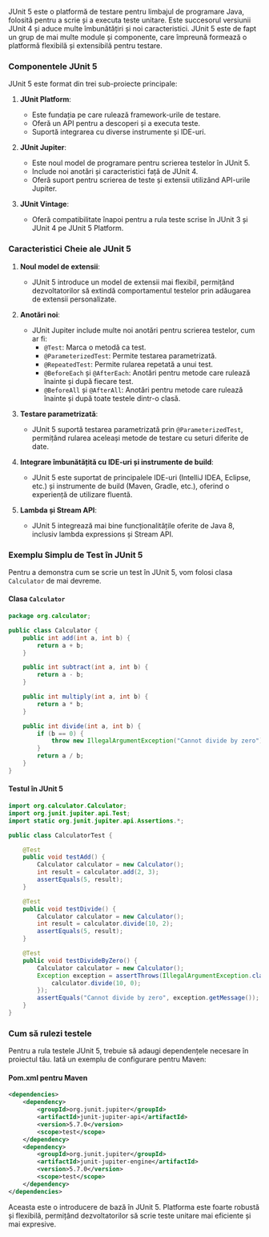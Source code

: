 JUnit 5 este o platformă de testare pentru limbajul de programare Java, folosită pentru a scrie și a executa teste unitare. Este succesorul versiunii JUnit 4 și aduce multe îmbunătățiri și noi caracteristici. JUnit 5 este de fapt un grup de mai multe module și componente, care împreună formează o platformă flexibilă și extensibilă pentru testare.

### Componentele JUnit 5

JUnit 5 este format din trei sub-proiecte principale:

1. **JUnit Platform**:
    - Este fundația pe care rulează framework-urile de testare.
    - Oferă un API pentru a descoperi și a executa teste.
    - Suportă integrarea cu diverse instrumente și IDE-uri.

2. **JUnit Jupiter**:
    - Este noul model de programare pentru scrierea testelor în JUnit 5.
    - Include noi anotări și caracteristici față de JUnit 4.
    - Oferă suport pentru scrierea de teste și extensii utilizând API-urile Jupiter.

3. **JUnit Vintage**:
    - Oferă compatibilitate înapoi pentru a rula teste scrise în JUnit 3 și JUnit 4 pe JUnit 5 Platform.

### Caracteristici Cheie ale JUnit 5

1. **Noul model de extensii**:
    - JUnit 5 introduce un model de extensii mai flexibil, permițând dezvoltatorilor să extindă comportamentul testelor prin adăugarea de extensii personalizate.

2. **Anotări noi**:
    - JUnit Jupiter include multe noi anotări pentru scrierea testelor, cum ar fi:
      - `@Test`: Marca o metodă ca test.
      - `@ParameterizedTest`: Permite testarea parametrizată.
      - `@RepeatedTest`: Permite rularea repetată a unui test.
      - `@BeforeEach` și `@AfterEach`: Anotări pentru metode care rulează înainte și după fiecare test.
      - `@BeforeAll` și `@AfterAll`: Anotări pentru metode care rulează înainte și după toate testele dintr-o clasă.

3. **Testare parametrizată**:
    - JUnit 5 suportă testarea parametrizată prin `@ParameterizedTest`, permițând rularea aceleași metode de testare cu seturi diferite de date.

4. **Integrare îmbunătățită cu IDE-uri și instrumente de build**:
    - JUnit 5 este suportat de principalele IDE-uri (IntelliJ IDEA, Eclipse, etc.) și instrumente de build (Maven, Gradle, etc.), oferind o experiență de utilizare fluentă.

5. **Lambda și Stream API**:
    - JUnit 5 integrează mai bine funcționalitățile oferite de Java 8, inclusiv lambda expressions și Stream API.

### Exemplu Simplu de Test în JUnit 5

Pentru a demonstra cum se scrie un test în JUnit 5, vom folosi clasa `Calculator` de mai devreme.

#### Clasa `Calculator`

```java
package org.calculator;

public class Calculator {
    public int add(int a, int b) {
        return a + b;
    }

    public int subtract(int a, int b) {
        return a - b;
    }

    public int multiply(int a, int b) {
        return a * b;
    }

    public int divide(int a, int b) {
        if (b == 0) {
            throw new IllegalArgumentException("Cannot divide by zero");
        }
        return a / b;
    }
}
```

#### Testul în JUnit 5

```java
import org.calculator.Calculator;
import org.junit.jupiter.api.Test;
import static org.junit.jupiter.api.Assertions.*;

public class CalculatorTest {

    @Test
    public void testAdd() {
        Calculator calculator = new Calculator();
        int result = calculator.add(2, 3);
        assertEquals(5, result);
    }

    @Test
    public void testDivide() {
        Calculator calculator = new Calculator();
        int result = calculator.divide(10, 2);
        assertEquals(5, result);
    }

    @Test
    public void testDivideByZero() {
        Calculator calculator = new Calculator();
        Exception exception = assertThrows(IllegalArgumentException.class, () -> {
            calculator.divide(10, 0);
        });
        assertEquals("Cannot divide by zero", exception.getMessage());
    }
}
```

### Cum să rulezi testele

Pentru a rula testele JUnit 5, trebuie să adaugi dependențele necesare în proiectul tău. Iată un exemplu de configurare pentru Maven:

#### Pom.xml pentru Maven

```xml
<dependencies>
    <dependency>
        <groupId>org.junit.jupiter</groupId>
        <artifactId>junit-jupiter-api</artifactId>
        <version>5.7.0</version>
        <scope>test</scope>
    </dependency>
    <dependency>
        <groupId>org.junit.jupiter</groupId>
        <artifactId>junit-jupiter-engine</artifactId>
        <version>5.7.0</version>
        <scope>test</scope>
    </dependency>
</dependencies>
```

Aceasta este o introducere de bază în JUnit 5. Platforma este foarte robustă și flexibilă, permițând dezvoltatorilor să scrie teste unitare mai eficiente și mai expresive.
